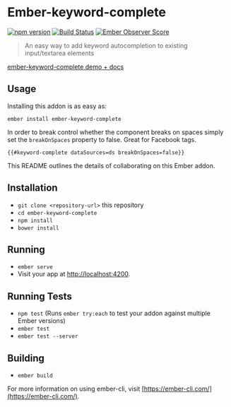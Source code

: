 # Ember-keyword-complete

[![npm version](https://badge.fury.io/js/ember-keyword-complete.svg)](https://badge.fury.io/js/ember-keyword-complete) 
[![Build Status](https://travis-ci.org/makepanic/ember-keyword-complete.svg?branch=master)](https://travis-ci.org/makepanic/ember-keyword-complete)
[![Ember Observer Score](http://emberobserver.com/badges/ember-keyword-complete.svg)](http://emberobserver.com/addons/ember-keyword-complete)

> An easy way to add keyword autocompletion to existing input/textarea elements

[ember-keyword-complete demo + docs](http://makepanic.github.io/ember-keyword-complete/#/)

## Usage

Installing this addon is as easy as:

```
ember install ember-keyword-complete
```

In order to break control whether the component breaks on spaces simply set the `breakOnSpaces` property to false.
Great for Facebook tags.

```
{{#keyword-complete dataSources=ds breakOnSpaces=false}}
```


This README outlines the details of collaborating on this Ember addon.

## Installation

* `git clone <repository-url>` this repository
* `cd ember-keyword-complete`
* `npm install`
* `bower install`

## Running

* `ember serve`
* Visit your app at [http://localhost:4200](http://localhost:4200).

## Running Tests

* `npm test` (Runs `ember try:each` to test your addon against multiple Ember versions)
* `ember test`
* `ember test --server`

## Building

* `ember build`

For more information on using ember-cli, visit [https://ember-cli.com/](https://ember-cli.com/).
